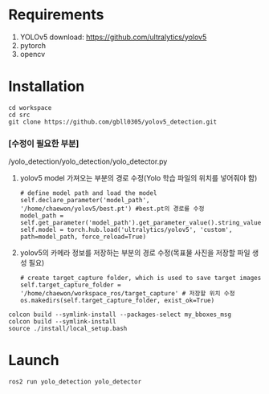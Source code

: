 # Requirements

  1. YOLOv5 download: https://github.com/ultralytics/yolov5
  2. pytorch
  3. opencv




# Installation


  ```
  cd workspace
  cd src 
  git clone https://github.com/gbll0305/yolov5_detection.git
  ```


  ### [수정이 필요한 부분] 
  
  /yolo_detection/yolo_detection/yolo_detector.py
  
  1. yolov5 model 가져오는 부분의 경로 수정(Yolo 학습 파일의 위치를 넣어줘야 함)
     ```
     # define model path and load the model
     self.declare_parameter('model_path', '/home/chaewon/yolov5/best.pt') #best.pt의 경로를 수정
     model_path = self.get_parameter('model_path').get_parameter_value().string_value
     self.model = torch.hub.load('ultralytics/yolov5', 'custom', path=model_path, force_reload=True)
     ```

     
  2. yolov5의 카메라 정보를 저장하는 부분의 경로 수정(목표물 사진을 저장할 파일 생성 필요)
     ```
     # create target_capture folder, which is used to save target images
     self.target_capture_folder = '/home/chaewon/workspace_ros/target_capture' # 저장할 위치 수정
     os.makedirs(self.target_capture_folder, exist_ok=True)
     ```

  ```
  colcon build --symlink-install --packages-select my_bboxes_msg
  colcon build --symlink-install
  source ./install/local_setup.bash
  ```




# Launch

  ```
  ros2 run yolo_detection yolo_detector
  ```
     

  
